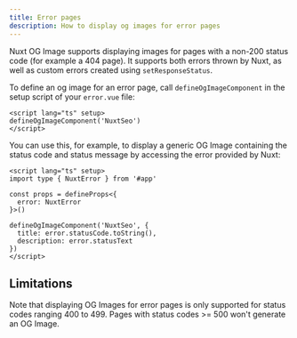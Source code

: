 ```yaml
---
title: Error pages
description: How to display og images for error pages
---
```


Nuxt OG Image supports displaying images for pages with a non-200 status code (for example a 404 page). It supports both errors thrown by Nuxt, as well as custom errors created using `setResponseStatus`.

To define an og image for an error page, call `defineOgImageComponent` in the setup script of your `error.vue` file:

```vue [error.vue]
<script lang="ts" setup>
defineOgImageComponent('NuxtSeo')
</script>
```

You can use this, for example, to display a generic OG Image containing the status code and status message by
accessing the error provided by Nuxt:

```vue [error.vue]
<script lang="ts" setup>
import type { NuxtError } from '#app'

const props = defineProps<{
  error: NuxtError
}>()

defineOgImageComponent('NuxtSeo', {
  title: error.statusCode.toString(),
  description: error.statusText
})
</script>
```

## Limitations

Note that displaying OG Images for error pages is only supported for status codes ranging 400 to 499. Pages with status codes >= 500 won't generate an OG Image.

